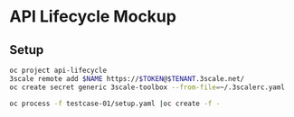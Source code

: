 # API Lifecycle Mockup

## Setup

```sh
oc project api-lifecycle
3scale remote add $NAME https://$TOKEN@$TENANT.3scale.net/
oc create secret generic 3scale-toolbox --from-file=~/.3scalerc.yaml
```

```sh
oc process -f testcase-01/setup.yaml |oc create -f -
```
